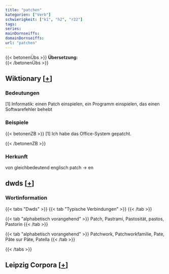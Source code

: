 ```yaml
---
title: "patchen"
kategorien: ["Verb"]
schwierigkeit: ["k1", "h2", "r22"]
tags:
series:
mainDornseiffs:
domainDornseiffs:
url: "patchen"
---
```


{{< betonenÜbs >}}
**Übersetzung:**  
{{< /betonenÜbs >}}

## Wiktionary [[+](https://de.wiktionary.org/wiki/patchen)]

### Bedeutungen
[1] Informatik: einen Patch einspielen, ein Programm einspielen, das einen Softwarefehler behebt  

### Beispiele
{{< betonenZB >}}
[1] Ich habe das Office-System gepatcht.  

{{< /betonenZB >}}
### Herkunft
von gleichbedeutend englisch patch → en  



## dwds [[+](https://www.dwds.de/wb/patchen)]

### Wortinformation
{{< tabs "Dwds" >}}
{{< tab "Typische Verbindungen" >}}
{{< /tab >}}

{{< tab "alphabetisch vorangehend" >}}
Patch, Pastrami, Pastosität, pastos, Pastorin
{{< /tab >}}

{{< tab "alphabetisch vorangehend" >}}
Patchwork, Patchworkfamilie, Pate, Pâte sur Pâte, Patella
{{< /tab >}}

{{< /tabs >}}

## Leipzig Corpora [[+](https://corpora.uni-leipzig.de/en/res?word=patchen&corpusId=deu_newscrawl-public_2018)]

